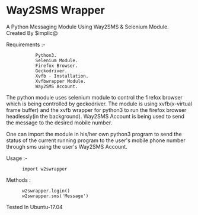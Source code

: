 # Way2SMS Wrapper
A Python Messaging Module Using Way2SMS & Selenium Module.  
Created By $implic@

Requirements :-

               Python3. 
               Selenium Module. 
               Firefox Browser. 
               Geckodriver. 
               Xvfb - Installation. 
               Xvfbwrapper Module. 
               Way2SMS Account.

The python module uses selenium module to control the firefox browser which is being controlled by geckodriver.
The module is using xvfb(x-virtual frame buffer) and the xvfb wrapper for python3 to run the firefox browser 
headlessly(in the background). Way2SMS Account is being used to send the message to the desired mobile number.

One can import the module in his/her own python3 program to send the status of the current running program to 
the user's mobile phone number through sms using the user's Way2SMS Account.

Usage   :-
          
          import w2swrapper

Methods : 
          
          w2swrapper.login()
          w2swrapper.sms('Message')

Tested In Ubuntu-17.04
